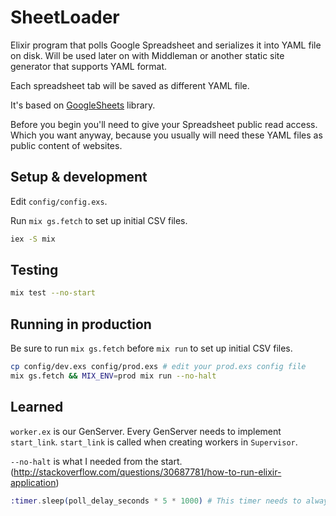 # SheetLoader

Elixir program that polls Google Spreadsheet and serializes it into YAML file on disk.
Will be used later on with Middleman or another static site generator that supports YAML format.

Each spreadsheet tab will be saved as different YAML file.

It's based on [GoogleSheets](https://github.com/GrandCru/GoogleSheets) library.

Before you begin you'll need to give your Spreadsheet public read access. Which you want anyway, because you usually
will need these YAML files as public content of websites.

## Setup & development

Edit `config/config.exs`.

Run `mix gs.fetch` to set up initial CSV files.

```sh
iex -S mix
```

## Testing

```sh
mix test --no-start
```

## Running in production

Be sure to run `mix gs.fetch` before `mix run` to set up initial CSV files.

```sh
cp config/dev.exs config/prod.exs # edit your prod.exs config file
mix gs.fetch && MIX_ENV=prod mix run --no-halt
```

## Learned

`worker.ex` is our GenServer. Every GenServer needs to implement `start_link`. `start_link` is called when creating
workers in `Supervisor`.

`--no-halt` is what I needed from the start. (http://stackoverflow.com/questions/30687781/how-to-run-elixir-application)

```elixir
:timer.sleep(poll_delay_seconds * 5 * 1000) # This timer needs to always be more than poll_delay_seconds
```
